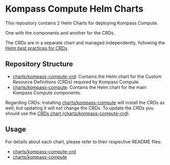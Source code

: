 # Kompass Compute Helm Charts

This repository contains 2 Helm Charts for deploying Kompass Compute.

One with the components and another for the CRDs.

The CRDs are in a separate chart and managed independently, following the [Helm best practices for CRDs](https://helm.sh/docs/chart_best_practices/custom_resource_definitions/).

## Repository Structure

- [charts/kompass-compute-crd](https://github.com/zesty-co/kompass-compute/tree/main/charts/kompass-compute-crd): Contains the Helm chart for the Custom Resource Definitions (CRDs) required by Kompass Compute.
- [charts/kompass-compute](https://github.com/zesty-co/kompass-compute/tree/main/charts/kompass-compute): Contains the Helm chart for the main Kompass Compute components.

Regarding CRDs: Installing [charts/kompass-compute](https://github.com/zesty-co/kompass-compute/tree/main/charts/kompass-compute) will install the CRDs as well, but updating it will not change the CRDs.
To update the CRDs you should use the [CRDs chart (charts/kompass-compute-crd)](https://github.com/zesty-co/kompass-compute/tree/main/charts/kompass-compute-crd).

## Usage

For details about each chart, please refer to their respective README files:

- [charts/kompass-compute-crd](https://github.com/zesty-co/kompass-compute/tree/main/charts/kompass-compute-crd)
- [charts/kompass-compute](https://github.com/zesty-co/kompass-compute/tree/main/charts/kompass-compute)
